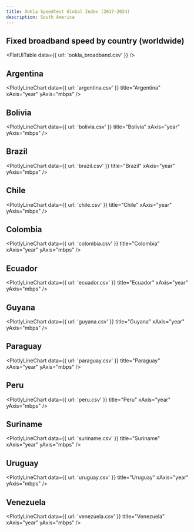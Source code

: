 ```yaml
---
title: Ookla Speedtest Global Index (2017-2024)
description: South America
---
```


## Fixed broadband speed by country (worldwide)

<FlatUiTable
  data={{
    url: 'ookla_broadband.csv'
  }}
/>

## Argentina

<PlotlyLineChart
  data={{
    url: 'argentina.csv'
  }}
  title="Argentina"
  xAxis="year"
  yAxis="mbps"
/>

## Bolivia

<PlotlyLineChart
  data={{
    url: 'bolivia.csv'
  }}
  title="Bolivia"
  xAxis="year"
  yAxis="mbps"
/>

## Brazil

<PlotlyLineChart
  data={{
    url: 'brazil.csv'
  }}
  title="Brazil"
  xAxis="year"
  yAxis="mbps"
/>

## Chile

<PlotlyLineChart
  data={{
    url: 'chile.csv'
  }}
  title="Chile"
  xAxis="year"
  yAxis="mbps"
/>

## Colombia

<PlotlyLineChart
  data={{
    url: 'colombia.csv'
  }}
  title="Colombia"
  xAxis="year"
  yAxis="mbps"
/>

## Ecuador

<PlotlyLineChart
  data={{
    url: 'ecuador.csv'
  }}
  title="Ecuador"
  xAxis="year"
  yAxis="mbps"
/>

## Guyana

<PlotlyLineChart
  data={{
    url: 'guyana.csv'
  }}
  title="Guyana"
  xAxis="year"
  yAxis="mbps"
/>

## Paraguay

<PlotlyLineChart
  data={{
    url: 'paraguay.csv'
  }}
  title="Paraguay"
  xAxis="year"
  yAxis="mbps"
/>

## Peru

<PlotlyLineChart
  data={{
    url: 'peru.csv'
  }}
  title="Peru"
  xAxis="year"
  yAxis="mbps"
/>

## Suriname

<PlotlyLineChart
  data={{
    url: 'suriname.csv'
  }}
  title="Suriname"
  xAxis="year"
  yAxis="mbps"
/>

## Uruguay

<PlotlyLineChart
  data={{
    url: 'uruguay.csv'
  }}
  title="Uruguay"
  xAxis="year"
  yAxis="mbps"
/>

## Venezuela

<PlotlyLineChart
  data={{
    url: 'venezuela.csv'
  }}
  title="Venezuela"
  xAxis="year"
  yAxis="mbps"
/>
